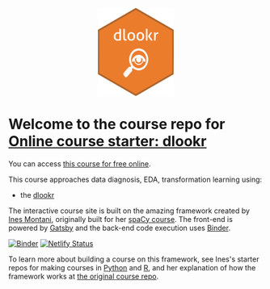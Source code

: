 <p align="center">
<img src="static/logo.svg" align="center" width="150px"/>
</p>

# Welcome to the course repo for **[Online course starter: dlookr](https://course-starter-dlookr.netlify.com/)**

You can access [this course for free online](https://supervised-ml-course.netlify.com/).

This course approaches data diagnosis, EDA, transformation learning using:

- the [dlookr](https://choonghyunryu.github.io/dlookr/)

The interactive course site is built on the amazing framework created by [Ines Montani](https://ines.io/), originally built for her [spaCy course](https://course.spacy.io).  The front-end is powered by
[Gatsby](http://gatsbyjs.org/) and the back-end code execution uses [Binder](https://mybinder.org).

[![Binder](https://mybinder.org/badge_logo.svg)](https://mybinder.org/v2/gh/choonghyunryu/course-starter-dlookr/master)
[![Netlify Status](https://api.netlify.com/api/v1/badges/d47e6b80-e1a0-42c6-9633-8aa5d6d11ab2/deploy-status)](https://app.netlify.com/sites/course-starter-dlookr/deploys)

To learn more about building a course on this framework, see Ines's starter repos for making courses in [Python](https://github.com/ines/course-starter-python) and [R](https://github.com/ines/course-starter-r), and her explanation of how the framework works at [the original course repo](https://github.com/ines/spacy-course#-faq). 

